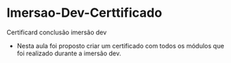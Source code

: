 # Imersao-Dev-Certtificado
Certificard conclusão imersão dev


* Nesta aula foi proposto criar um certificado com todos os módulos que foi realizado durante a imersão dev.

<img src="">

